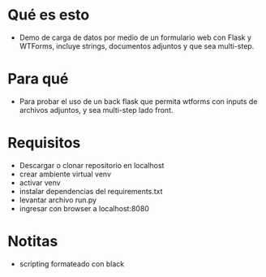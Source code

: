# Qué es esto
- Demo de carga de datos por medio de un formulario web con Flask y WTForms, incluye strings, documentos adjuntos y que sea multi-step.

# Para qué
- Para probar el uso de un back flask que permita wtforms con inputs de archivos adjuntos, y sea multi-step lado front.

# Requisitos
- Descargar o clonar repositorio en localhost
- crear ambiente virtual venv
- activar venv
- instalar dependencias del requirements.txt
- levantar archivo run.py
- ingresar con browser a localhost:8080

# Notitas
- scripting formateado con black
